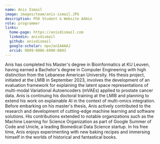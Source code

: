 ```yaml
---
name: Anis Ismail
image: images/team/anis-ismail.JPG
description: PhD Student & Website Admin
role: programmer
links:
  home-page: https://anisdismail.com
  linkedin: anisdismail
  github: anisdismail
  google-scholar: npoJanIAAAAJ
  orcid: 0009-0006-6990-0893
---
```

Anis has completed his Master's degree in Bioinformatics at KU Leuven, having earned a Bachelor's degree in Computer Engineering with high distinction from the Lebanese American University. His thesis project, initiated at the LMIB in September 2023, involves the development of an evaluation framework for explaining the latent space representations of multi-modal Variational Autoencoders (mVAEs) applied to prostate cancer data. Anis is continuing his doctoral training at the LMIB and planning to extend his work on explainable AI in the context of multi-omics integration. Before embarking on his master's thesis, Anis actively contributed to the research and development of cutting-edge machine learning and software solutions. His contributions extended to notable organizations such as the Machine Learning for Science Organization as part of Google Summer of Code and Unicle, a leading Biomedical Data Science startup. In his free time, Anis enjoys experimenting with new baking recipes and immersing himself in the worlds of historical and fantastical books.